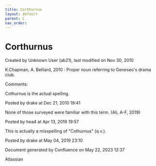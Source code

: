 ```yaml
---
title: Corthurnus
layout: default
parent: C
nav_order:
---
```


# Corthurnus

Created by  Unknown User (ab21), last modified on Nov 30, 2010

K.Chapman, A. Belliard, 2010 : Proper noun referring to Geneseo's drama club.

Comments:

Cothurnus is the actual spelling.

Posted by drake at Dec 21, 2010 19:41

None of those surveyed were familiar with this term. (Ali, A-F, 2019)

Posted by hea4 at Apr 13, 2019 19:57

This is actually a misspelling of &quot;Cothurnus&quot; (q.v.).

Posted by drake at May 04, 2019 23:10

Document generated by Confluence on May 22, 2023 12:37

Atlassian
